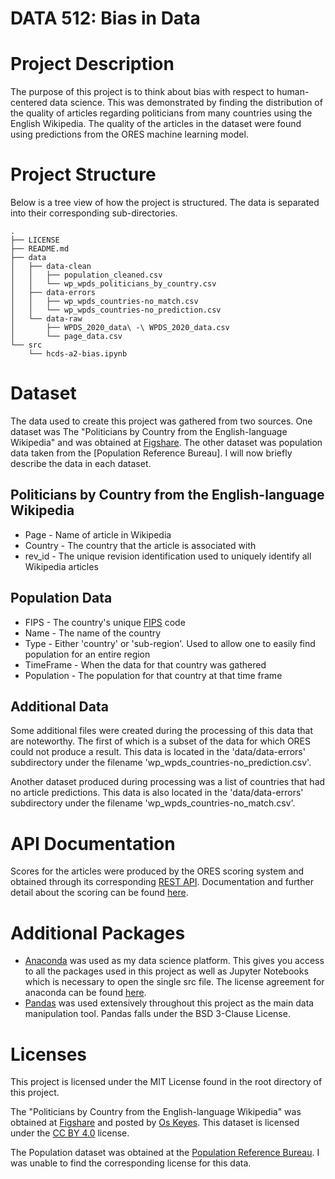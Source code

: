 # DATA 512: Bias in Data

# Project Description

The purpose of this project is to think about bias with respect to human-centered data science. This was demonstrated by finding the distribution of the quality of articles regarding politicians from many countries using the English Wikipedia. The quality of the articles in the dataset were found using predictions from the ORES machine learning model. 

# Project Structure

Below is a tree view of how the project is structured. The data is separated into their corresponding sub-directories.

```
.
├── LICENSE
├── README.md
├── data
│   ├── data-clean
│   │   ├── population_cleaned.csv
│   │   └── wp_wpds_politicians_by_country.csv
│   ├── data-errors
│   │   ├── wp_wpds_countries-no_match.csv
│   │   └── wp_wpds_countries-no_prediction.csv
│   └── data-raw
│       ├── WPDS_2020_data\ -\ WPDS_2020_data.csv
│       └── page_data.csv
└── src
    └── hcds-a2-bias.ipynb
```

# Dataset
The data used  to create this project was gathered from two sources. One dataset was The "Politicians by Country from the English-language Wikipedia" and was obtained at [Figshare](https://figshare.com/articles/dataset/Untitled_Item/5513449). The other dataset was population data taken from the [Population Reference Bureau]. I will now briefly describe the data in each dataset.

## Politicians by Country from the English-language Wikipedia
* Page - Name of article in Wikipedia
* Country - The country that the article is associated with
* rev_id - The unique revision identification used to uniquely identify all Wikipedia articles

## Population Data
* FIPS - The country's unique [FIPS](https://en.wikipedia.org/wiki/Federal_Information_Processing_Standards) code
* Name - The name of the country
* Type - Either 'country' or 'sub-region'. Used to allow one to easily find population for an entire region
* TimeFrame - When the data for that country was gathered
* Population - The population for that country at that time frame

## Additional Data
Some additional files were created during the processing of this data that are noteworthy. The first of which is a subset of the data for which ORES could not produce a result. This data is located in the 'data/data-errors' subdirectory under the filename 'wp_wpds_countries-no_prediction.csv'.

Another dataset produced during processing was a list of countries that had no article predictions. This data is also located in the 'data/data-errors' subdirectory under the filename 'wp_wpds_countries-no_match.csv'.

# API Documentation
Scores for the articles were produced by the ORES scoring system and obtained through its corresponding [REST API](https://ores.wikimedia.org/v3/#!/scoring/get_v3_scores_context_revid_model). Documentation and further detail about the scoring can be found [here](https://www.mediawiki.org/wiki/ORES/FAQ).

# Additional Packages
* [Anaconda](https://www.anaconda.com/) was used as my data science platform. This gives you access to all the packages used in this project as well as Jupyter Notebooks which is necessary to open the single src file. The license agreement for anaconda can be found [here](https://www.anaconda.com/eula-anaconda-individual-edition).
* [Pandas](https://pandas.pydata.org/) was used extensively throughout this project as the main data manipulation tool. Pandas falls under the BSD 3-Clause License.

# Licenses
This project is licensed under the MIT License found in the root directory of this project.

The "Politicians by Country from the English-language Wikipedia" was obtained at [Figshare](https://figshare.com/articles/dataset/Untitled_Item/5513449) and posted by [Os Keyes](https://figshare.com/authors/Os_Keyes/660514). This dataset is licensed under the [CC BY 4.0](https://creativecommons.org/licenses/by/4.0/) license.

The Population dataset was obtained at the [Population Reference Bureau](https://www.prb.org/international/indicator/population/table/). I was unable to find the corresponding license for this data.
